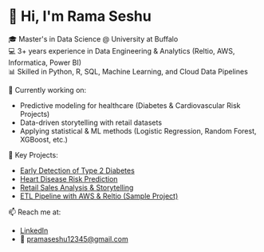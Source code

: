 # 👋 Hi, I'm Rama Seshu  

🎓 Master's in Data Science @ University at Buffalo  
💻 3+ years experience in Data Engineering & Analytics (Reltio, AWS, Informatica, Power BI)  
📊 Skilled in Python, R, SQL, Machine Learning, and Cloud Data Pipelines  

🌱 Currently working on:  
- Predictive modeling for healthcare (Diabetes & Cardiovascular Risk Projects)  
- Data-driven storytelling with retail datasets  
- Applying statistical & ML methods (Logistic Regression, Random Forest, XGBoost, etc.)  

🚀 Key Projects:  
- [Early Detection of Type 2 Diabetes](link-to-repo)  
- [Heart Disease Risk Prediction](link-to-repo)  
- [Retail Sales Analysis & Storytelling](link-to-repo)  
- [ETL Pipeline with AWS & Reltio (Sample Project)](link-to-repo)  

📫 Reach me at:  
- [LinkedIn](https://www.linkedin.com/in/rama-seshu/)  
- 📧 [pramaseshu12345@gmail.com](mailto:pramaseshu12345@gmail.com)  
